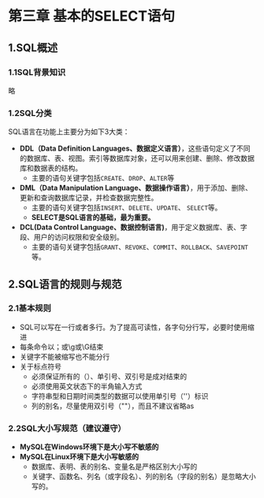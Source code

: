 # 第三章 基本的SELECT语句

## 1.SQL概述

### 1.1SQL背景知识

略

### 1.2SQL分类
SQL语言在功能上主要分为如下3大类：

-  **DDL（Data Definition Languages、数据定义语言）**，这些语句定义了不同的数据库、表、视图。索引等数据库对象，还可以用来创建、删除、修改数据库和数据表的结构。
   - 主要的语句关键字包括`CREATE`、`DROP`、`ALTER`等
-  **DML（Data Manipulation Language、数据操作语言）**，用于添加、删除、更新和查询数据库记录，并检查数据完整性。
   - 主要的语句关键字包括`INSERT`、`DELETE`、`UPDATE`、 `SELECT`等。
   - **SELECT是SQL语言的基础，最为重要。**
- **DCL(Data Control Language、数据控制语言)**，用于定义数据库、表、字段、用户的访问权限和安全级别。
  - 主要的语句关键字包括`GRANT`、`REVOKE`、`COMMIT`、`ROLLBACK`、`SAVEPOINT`等。
## 2.SQL语言的规则与规范
### 2.1基本规则
- SQL可以写在一行或者多行。为了提高可读性，各字句分行写，必要时使用缩进
- 每条命令以；或\g或\G结束
- 关键字不能被缩写也不能分行
- 关于标点符号
  - 必须保证所有的（）、单引号、双引号是成对结束的
  - 必须使用英文状态下的半角输入方式
  - 字符串型和日期时间类型的数据可以使用单引号（''）标识
  - 列的别名，尽量使用双引号（""），而且不建议省略as
### 2.2SQL大小写规范（建议遵守）
- **MySQL在Windows环境下是大小写不敏感的**
- **MySQL在Linux环境下是大小写敏感的**
  - 数据库、表明、表的别名、变量名是严格区别大小写的
  - 关键字、函数名、列名（或字段名）、列的别名（字段的别名）是忽略大小写的。